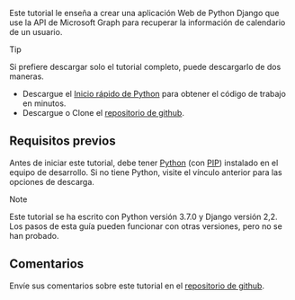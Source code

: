 <!-- markdownlint-disable MD002 MD041 -->

Este tutorial le enseña a crear una aplicación Web de Python Django que use la API de Microsoft Graph para recuperar la información de calendario de un usuario.

> [!TIP]
> Si prefiere descargar solo el tutorial completo, puede descargarlo de dos maneras.
>
> - Descargue el [Inicio rápido de Python](https://developer.microsoft.com/graph/quick-start?platform=option-Python) para obtener el código de trabajo en minutos.
> - Descargue o Clone el [repositorio de github](https://github.com/microsoftgraph/msgraph-training-pythondjangoapp).

## <a name="prerequisites"></a>Requisitos previos

Antes de iniciar este tutorial, debe tener [Python](https://www.python.org/) (con [PIP](https://pypi.org/project/pip/)) instalado en el equipo de desarrollo. Si no tiene Python, visite el vínculo anterior para las opciones de descarga.

> [!NOTE]
> Este tutorial se ha escrito con Python versión 3.7.0 y Django versión 2,2. Los pasos de esta guía pueden funcionar con otras versiones, pero no se han probado.

## <a name="feedback"></a>Comentarios

Envíe sus comentarios sobre este tutorial en el [repositorio de github](https://github.com/microsoftgraph/msgraph-training-pythondjangoapp).